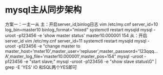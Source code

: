 # mysql主从同步架构
方案一：一主一从
主：开启server_id,binlog日志
vim /etc/my.cnf
  server_id=10
  log_bin=master10
  binlog_format="mixed"
systemctl restart mysqld
mysql -uroot -p123456 -e 'show master status'
  master10.000001   154
从：开启server_id
vim /etc/my.cnf
  server_id=11
systemctl restart mysqld
mysql -uroot -p123456 -e "change master to master_host='mster10',master_user='repluser',master_password='123qqq...A',master_log_file='master10.000001',master_pos=154"
mysql -uroot -p123456 -e "start slave;"
mysql -uroot -p123456 -e "show slave status\G" | grep -E 'YES'
IO 和SQL两个YES即可
